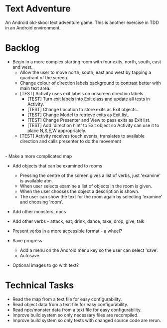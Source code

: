 Text Adventure
==============

An Android old-skool text adventure game. This is another exercise in TDD in an Android environment.

Backlog
=======

- Begin in a more complex starting room with four exits, north, south, east and west.
  - Allow the user to move north, south, east and west by tapping a quadrant of the screen.
  - Change colour of direction labels background to contrast better with main text area.
  - [TEST] Activity uses exit labels on onscreen direction labels.
    - [TEST] Turn exit labels into Exit class and update all tests in Activity.
    - [TEST] Change Location to store exits as Exit objects.
    - [TEST] Change Model to retrieve exits as Exit list.
    - [TEST] Change Presenter and View to pass exits as Exit list.
    - [TEST] Add 'direction hint' to Exit object so Activity can use it to place N,S,E,W appropriately.
  - [TEST] Activity receives touch events, translates to available direction and calls presenter to do the movement
<br/>
- Make a more complicated map

- Add objects that can be examined to rooms
  - Pressing the centre of the screen gives a list of verbs, just 'examine' is available atm.
  - When user selects examine a list of objects in the room is given.
  - When the user chooses the object a description is shown.
  - The user can show the text for the room again by selecting 'examine' and choosing 'room'.

- Add other monsters, npcs

- Add other verbs - attack, eat, drink, dance, take, drop, give, talk

- Present verbs in a more accessible format - a wheel?

- Save progress
  - Add a menu on the Android menu key so the user can select 'save'.
  - Autosave

- Optional images to go with text?

Technical Tasks
===============

- Read the map from a text file for easy configurability.
- Read object data from a text file for easy configurability.
- Read npc/monster data from a text file for easy configurability.
- Improve build system so only necessary files are recompiled.
- Improve build system so only tests with changed source code are rerun.

